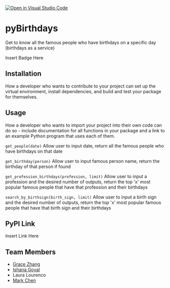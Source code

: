 [![Open in Visual Studio Code](https://classroom.github.com/assets/open-in-vscode-c66648af7eb3fe8bc4f294546bfd86ef473780cde1dea487d3c4ff354943c9ae.svg)](https://classroom.github.com/online_ide?assignment_repo_id=9088688&assignment_repo_type=AssignmentRepo)

# pyBirthdays
Get to know all the famous people who have birthdays on a specific day (birthdays as a service)

Insert Badge Here

## Installation
How a developer who wants to contribute to your project can set up the virtual environment, install dependencies, and build and test your package for themselves.

## Usage
How a developer who wants to import your project into their own code can do so - include documentation for all functions in your package and a link to an example Python program that uses each of them.

`get_people(date)` Allow user to input date, return all the famous people who have birthdays on that date

`get_birthday(person)` Allow user to input famous person name, return the birthday of that person if found

`get_profession_birthdays(profession, limit)` Allow user to input a profession and the desired number of outputs, return the top 'x' most popular famous people that have that profession and their birthdays

`search_by_birthsign(birth_sign, limit)` Allow user to input a birth sign and the desired number of outputs, return the top 'x' most popular famous people that have that birth sign and their birthdays

## PyPI Link
Insert Link Here

## Team Members
- [Grace Zhang](https://github.com/gracezhang89)
- [Ishana Goyal](https://github.com/ishana-goyal)
- Laura Lourenco
- [Mark Chen](https://github.com/markizenlee)
